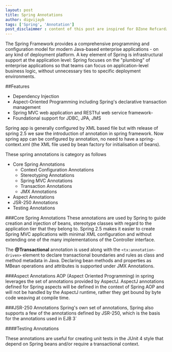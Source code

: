 ```yaml
---
layout: post
title: Spring Annotations
author: digvijayb
tags: ['Spring', 'Annotation']
post_disclaimmer : content of this post are inspired for DZone Refcardz spring annotation this blog hold no owner ship of this post content
---
```

The Spring Framework provides a comprehensive programming and configuration model for modern Java-based enterprise applications - on any kind of deployment platform. A key element of Spring is infrastructural support at the application level: Spring focuses on the "plumbing" of enterprise applications so that teams can focus on application-level business logic, without unnecessary ties to specific deployment environments.

##Features
- Dependency Injection
- Aspect-Oriented Programming including Spring's declarative transaction management
- Spring MVC web application and RESTful web service framework- 
- Foundational support for JDBC, JPA, JMS

Spring app is generally configured by XML based file but with release of spring 2.5 we saw the introduction of annotation in spring framework. Now spring app can be configured by annotation, no need to have a spring-context.xml (the XML file used by bean factory for initialisation of beans). 

These spring annotations is category as follows

- Core Spring Annotations
	- Context Configuration Annotations
	- Stereotyping Annotations
	- Spring MVC Annotations
	- Transaction Annotations
	- JMX Annotations
- Aspect Annotations
- JSR-250 Annotations
- Testing Annotations

###Core Spring Annotations
These annotations are used by Spring to guide creation and injection of beans, stereotype classes with regard to the application tier that they belong to. Spring 2.5 makes it easier to create Spring MVC applications with minimal XML configuration and without extending one of the many implementations of the Controller interface.

The **@Transactional** annotation is used along with the `<tx:annotation-driven>` element to declare transactional boundaries and rules as class and method metadata in Java. Declaring bean methods and properties as MBean operations and attributes is supported under JMX Annotations.

###Aspect Annotations
AOP (Aspect Oriented Programming) in spring leverages the set of annotations provided by AspectJ. 
AspectJ annotations defined for Spring aspects will be defined in the context of Spring AOP and will not be handled by the AspectJ runtime, rather they get bound by byte code weaving at compile time.

###JSR-250 Annotations
Spring's own set of annotations, Spring also supports a few of the annotations defined by JSR-250, which is the basis for the annotations used in EJB 3`

####Testing Annotations

These annotations are useful for creating unit tests in the JUnit 4 style that depend on Spring beans and/or require a transactional context.

